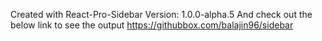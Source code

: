 Created with React-Pro-Sidebar Version: 1.0.0-alpha.5 And
check out the below link to see the output
https://githubbox.com/balajin96/sidebar
